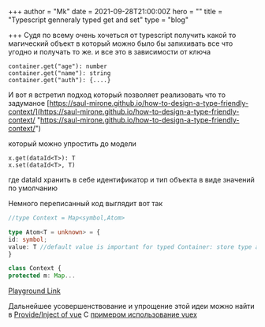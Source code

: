 +++
author = "Mk"
date = 2021-09-28T21:00:00Z
hero = ""
title = "Typescript genneraly typed get and set"
type = "blog"

+++
Судя  по всему очень хочеться от typescript получить какой то магический объект в который можно было бы запихивать все что  угодно и получать то же. и все это в зависимости от ключа

    container.get("age"): number
    container.get("name"): string
    container.get("auth"): {....}

И вот я встретил подход который позволяет реализовать что то задуманое [https://saul-mirone.github.io/how-to-design-a-type-friendly-context/](https://saul-mirone.github.io/how-to-design-a-type-friendly-context/ "https://saul-mirone.github.io/how-to-design-a-type-friendly-context/")

который можно упростить до модели

    x.get(dataId<T>): T 
    x.set(dataId<T>, T)

где dataId хранить в себе идентификатор и тип объекта в виде значений по умолчанию

Немного переписанный код выглядит вот так

```ts
//type Context = Map<symbol,Atom>

type Atom<T = unknown> = {
id: symbol;
value: T //default value is important for typed Container: store type as value<type>
}

class Context {
protected m: Map...
```

[Playground Link](https://www.typescriptlang.org/play?jsx=0#code/PTAuE8AcFMAIGED2A7U0AepYF5YFkBDSAHgGdwBbAI0QBsAaAQVEQoD4AoDiGWZ14gBUcsAK7IA1skQB3ZGxEBvDrFgBLACYAuWOWp0A3CtgA3ArVHQdwkBugAzAqNpYzFuGtLqKkRACdQAlRYe39YHmgNBBRAtWRoPx1SFj84CNgCLzdLYgjOAF8uAGNaTK8kVAwsZVVIP0Q0IrQoih1CEj0aBj4WdmMilGS-USb-AAoAShrVcIALTwA6ChF4mXwiI1VC2tEqWjUi9WQAK2gmoTYxgh1+Cgv6U3NLAH5rCZ0TRE1YadUB5GS6iiuAIC00mxm2TgAB9oSCFlCIapQPNSEsFqRoKAxpoHr8ZrjjDNHu56ETYPkJsZtrA6g0zs1YABzLEAZX2RWgFyuN16F3ePQEgjY+P+gIIvREKMWFAWLOxoM0E1gSPU9jGAEIJawpuTkbN6mtVrAAKJ+ep+MYAIlusGkWDipyakStE1VNNUqVAoj8yAyksygruwohNMguw5zKx3OuQf51h+5LFWG1y1w0rR8vZB2gVzd5K9Pr9qYRT2g1OM4b2B100eFPLjwoeULeosGKcl6dRcrZHNzBHzxJLUJEiIrhQ49nETTUKDt0BktyEInEUlk8jGEQAamXW-12+osLhWZQumMAOSp8+D2CF30-TQ6NSgZu78JQaA79z5DJeJfCrgJ2TDIAEYVgXW5rQADQAWgGOxXSMYCCAAJnAxdejGRRMVIUhZ2QHQQMpDhkIAZnQyDFHQQjiOApp0DA3BjQqNBMEmJCD3otCmIXaJKjY-MSNABiwROBkrhAql6JA0SnQVFCpOElDZPE1DFJEx1VNIvFqJQ2ilJUporlIqkhJEzEFRAh4rVmaBaFoRBEJIg8cLwudcGknt5PzVz8IxaBcPwkQUI4gE6GgBYHKZa1fLnOJYBQq0Hi4ryrgU-zApQfNgJMUjGNgTz5WM7KD1y7iCoMoqCBMgxYGcsLaAiqLrWqpLTDy5tSIUowuF6oA)

Дальнейшее усовершенствование и упрощение этой идеи можно найти в [Provide/Inject of vue]() С [примером использование vuex](https://next.vuex.vuejs.org/guide/typescript-support.html) 